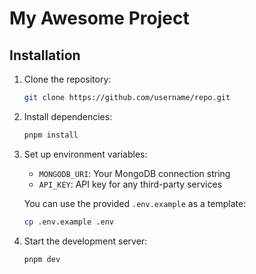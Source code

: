 
# My Awesome Project
## Installation

1. Clone the repository:
   ```bash
   git clone https://github.com/username/repo.git
   ```

2. Install dependencies:
   ```bash
   pnpm install
   ```

3. Set up environment variables:
   - `MONGODB_URI`: Your MongoDB connection string
   - `API_KEY`: API key for any third-party services

   You can use the provided `.env.example` as a template:
   ```bash
   cp .env.example .env
   ```

4. Start the development server:
   ```bash
   pnpm dev
   ```

